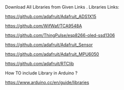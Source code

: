 Download All Libraries from Given Links .
Libraries Links:

https://github.com/adafruit/Adafruit_ADS1X15

https://github.com/WifWaf/TCA9548A

https://github.com/ThingPulse/esp8266-oled-ssd1306

https://github.com/adafruit/Adafruit_Sensor

https://github.com/adafruit/Adafruit_MPU6050

https://github.com/adafruit/RTClib

How TO include Library in Arduino ?

https://www.arduino.cc/en/guide/libraries
